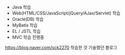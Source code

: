 - Java 학습
- Web(HTML/CSS/JavaScript/jQuery/AJax/Servlet) 학습
- Oracle(DB) 학습
- MyBatis 학습
- EL / JSTL 학습
- MVC 학습 진행중


https://blog.naver.com/sck2270
학습한 것 기술했던 블로그


